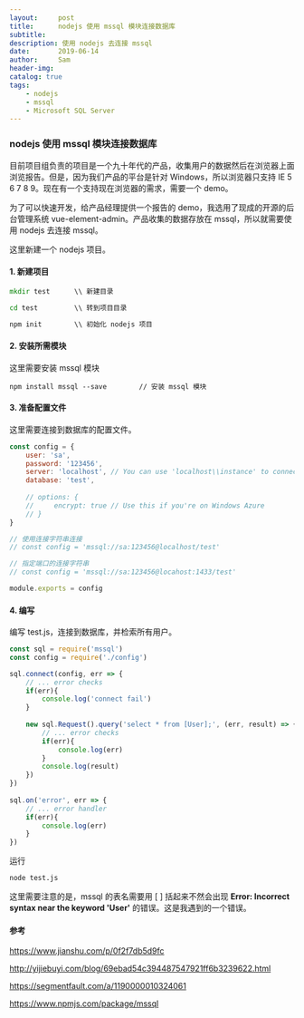 ```yaml
---
layout:     post
title:      nodejs 使用 mssql 模块连接数据库
subtitle: 
description: 使用 nodejs 去连接 mssql
date:       2019-06-14
author:     Sam
header-img: 
catalog: true
tags:
    - nodejs
    - mssql
    - Microsoft SQL Server
---
```

### nodejs 使用 mssql 模块连接数据库
目前项目组负责的项目是一个九十年代的产品，收集用户的数据然后在浏览器上面浏览报告。但是，因为我们产品的平台是针对 Windows，所以浏览器只支持 IE 5 6 7 8 9。现在有一个支持现在浏览器的需求，需要一个 demo。

为了可以快速开发，给产品经理提供一个报告的 demo，我选用了现成的开源的后台管理系统 vue-element-admin。产品收集的数据存放在 mssql，所以就需要使用 nodejs 去连接 mssql。

这里新建一个 nodejs 项目。

#### 1. 新建项目

```cmd
mkdir test      \\ 新建目录

cd test         \\ 转到项目目录

npm init        \\ 初始化 nodejs 项目
```

#### 2. 安装所需模块

这里需要安装 mssql 模块

```
npm install mssql --save        // 安装 mssql 模块
```

#### 3. 准备配置文件

这里需要连接到数据库的配置文件。

```javascript
const config = {
    user: 'sa',
    password: '123456',
    server: 'localhost', // You can use 'localhost\\instance' to connect to named instance
    database: 'test',
 
    // options: {
    //     encrypt: true // Use this if you're on Windows Azure
    // }
}

// 使用连接字符串连接
// const config = 'mssql://sa:123456@localhost/test'

// 指定端口的连接字符串
// const config = 'mssql://sa:123456@locahost:1433/test'

module.exports = config
```

#### 4. 编写

编写 test.js，连接到数据库，并检索所有用户。

```javascript
const sql = require('mssql')
const config = require('./config')

sql.connect(config, err => {
    // ... error checks
    if(err){
        console.log('connect fail')
    }
 
    new sql.Request().query('select * from [User];', (err, result) => {
        // ... error checks
        if(err){
            console.log(err)
        }
        console.log(result)
    })
})
 
sql.on('error', err => {
    // ... error handler
    if(err){
        console.log(err)
    }
})

```
运行
```cmd
node test.js
```

这里需要注意的是，mssql 的表名需要用 [ ] 括起来不然会出现 **Error: Incorrect syntax near the keyword 'User'** 的错误。这是我遇到的一个错误。


#### 参考
https://www.jianshu.com/p/0f2f7db5d9fc

http://yijiebuyi.com/blog/69ebad54c394487547921ff6b3239622.html

https://segmentfault.com/a/1190000010324061

https://www.npmjs.com/package/mssql
